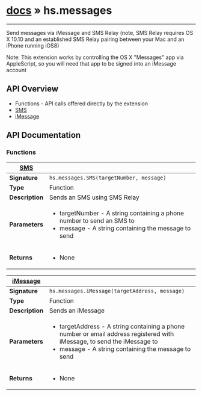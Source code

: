 # [docs](/hammerspoon/index.md) » hs.messages
---

Send messages via iMessage and SMS Relay (note, SMS Relay requires OS X 10.10 and an established SMS Relay pairing between your Mac and an iPhone running iOS8)

Note: This extension works by controlling the OS X "Messages" app via AppleScript, so you will need that app to be signed into an iMessage account

## API Overview
* Functions - API calls offered directly by the extension
 * [SMS](#SMS)
 * [iMessage](#iMessage)

## API Documentation

### Functions

| [SMS](#SMS)         |                                                                                     |
| --------------------------------------------|-------------------------------------------------------------------------------------|
| **Signature**                               | `hs.messages.SMS(targetNumber, message)`                                                                    |
| **Type**                                    | Function                                                                     |
| **Description**                             | Sends an SMS using SMS Relay                                                                     |
| **Parameters**                              | <ul><li>targetNumber - A string containing a phone number to send an SMS to</li><li>message - A string containing the message to send</li></ul> |
| **Returns**                                 | <ul><li>None</li></ul>          |

| [iMessage](#iMessage)         |                                                                                     |
| --------------------------------------------|-------------------------------------------------------------------------------------|
| **Signature**                               | `hs.messages.iMessage(targetAddress, message)`                                                                    |
| **Type**                                    | Function                                                                     |
| **Description**                             | Sends an iMessage                                                                     |
| **Parameters**                              | <ul><li>targetAddress - A string containing a phone number or email address registered with iMessage, to send the iMessage to</li><li>message - A string containing the message to send</li></ul> |
| **Returns**                                 | <ul><li>None</li></ul>          |

